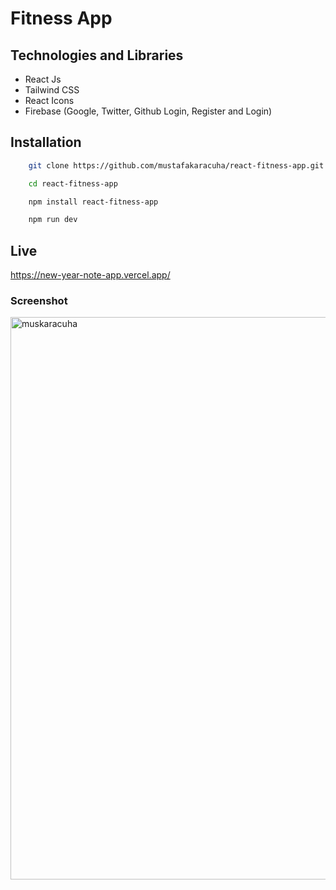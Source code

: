 
# Fitness App


## Technologies and Libraries

- React Js
- Tailwind CSS
- React Icons
- Firebase (Google, Twitter, Github Login, Register and Login)

  
## Installation 

```bash 
    git clone https://github.com/mustafakaracuha/react-fitness-app.git
```
```bash 
    cd react-fitness-app
```
```bash 
    npm install react-fitness-app
```
```bash 
    npm run dev
```


    
## Live
https://new-year-note-app.vercel.app/

  
### Screenshot

<img align="center" width="900" width="900"  src="https://github.com/mustafakaracuha/react-fitness-app-demo/blob/main/src/assets/screenshot/app.gif" alt="muskaracuha" />

  
